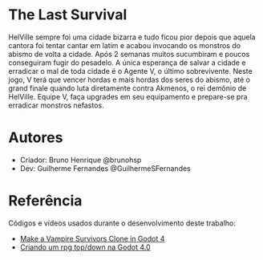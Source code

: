 # The Last Survival

HelVille sempre foi uma cidade bizarra e tudo ficou pior depois que aquela cantora
foi tentar cantar em latim e acabou invocando os monstros do abismo de volta a
cidade. Após 2 semanas muitos sucumbiram e poucos conseguiram fugir do pesadelo.
A única esperança de salvar a cidade e erradicar o mal de toda cidade é o Agente V, o
último sobrevivente.
Neste jogo, V terá que vencer hordas e mais hordas dos seres do abismo, até o grand
finale quando luta diretamente contra Akmenos, o rei demônio de HelVille.
Equipe V, faça upgrades em seu equipamento e prepare-se pra erradicar monstros
nefastos.

# Autores
* Criador: Bruno Henrique @brunohsp
* Dev: Guilherme Fernandes @GuilhermeSFernandes

# Referência

Códigos e vídeos usados durante o desenvolvimento deste trabalho:
* [Make a Vampire Survivors Clone in Godot 4](https://www.youtube.com/watch?v=abA7TF7z6W8&list=PLtosjGHWDab682nfZ1f6JSQ1cjap7Ieeb&ab_channel=Branno)
* [Criando um rpg top/down na Godot 4.0](https://www.youtube.com/watch?v=BmJlBFUVBDo&list=PLFzAtSiFUbT-UZcEli_IlKFQdk3FEBMlq&ab_channel=DevBandeira)
